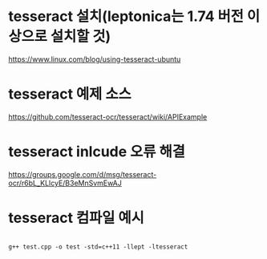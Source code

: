# tesseract 설치(leptonica는 1.74 버전 이상으로 설치할 것)

<https://www.linux.com/blog/using-tesseract-ubuntu>

# tesseract 예제 소스

<https://github.com/tesseract-ocr/tesseract/wiki/APIExample>

# tesseract inlcude 오류 해결

<https://groups.google.com/d/msg/tesseract-ocr/r6bL_KLlcyE/B3eMnSvmEwAJ>

# tesseract 컴파일 예시

<pre><code>
g++ test.cpp -o test -std=c++11 -llept -ltesseract
</code></pre>
